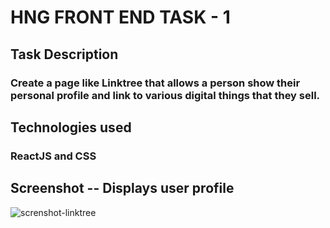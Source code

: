 # HNG FRONT END TASK - 1

## Task Description
### Create a page like Linktree that allows a person show their personal profile and link to various digital things that they sell.

## Technologies used
### ReactJS and CSS

## Screenshot -- Displays user profile
![screnshot-linktree](https://user-images.githubusercontent.com/69125833/198855920-0b68dc0e-9637-4b57-b55f-442a2d6abd86.png)

